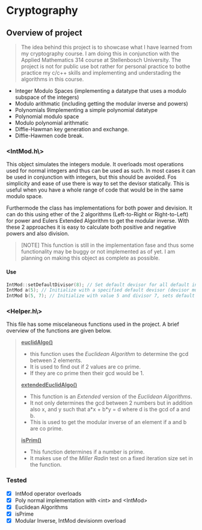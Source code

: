 # Cryptography

## Overview of project  
> The idea behind this project is to showcase what I have learned from my cryptography course.
> I am doing this in conjunction with the Applied Mathematics 314 course at Stellenbosch University.
> The project is not for public use bot rather for personal practice to bothe practice my c/c++ skills and implementing and understading the algorithms in this course.

- Integer Modulo Spaces (implementing a datatype that uses a modulo subspace of the integers)
- Modulo arithmatic (including getting the modular inverse and powers)
- Polynomials 9implementing a simple polynomial datatype
- Polynomial modulo space
- Modulo polynomial arithmatic
- Diffie-Hawman key generation and exchange.
- Diffie-Hawmen code break.

### <IntMod.h\\>

This object simulates the integers module. It overloads most operations used for normal integers and thus can be used as such. In most cases it can be used in conjunction with integers, but this should be avoided. Fos simplicity and ease of use there is way to set the devisor statically. This is useful when you have a whole range of code that would be in the same modulo space.

Furthermode the class has implementations for both power and devision. It can do this using ether of the 2 algorithms (Left-to-Right or Right-to-Left) for power and Eulers Extended Algorithm to get the modular inverse. With these 2 approaches it is easy to calculate both positive and negative powers and also division.

> [NOTE] This function is still in the implementation fase and thus some functionality may be buggy or not implemented as of yet. I am planning on making this object as complete as possible.

#### Use
```cpp
IntMod::setDefaultDivisor(8); // Set default devisor for all default initilizations until default is changed
IntMod a(5); // Initialize with a specified default devisor (devisor must be set beforehand)
IntMod b(5, 7); // Initialize with value 5 and divisor 7, sets default to 7
```

### <Helper.h\\>

This file has some miscelaneous functions used in the project. A brief overview of the functions are given below.

> **<u>euclidAlgo()</u>**
> - this function uses the *Euclidean Algorithm* to determine the gcd between 2 elements. 
> - It is used to find out if 2 values are co prime. 
> - If they are co prime then their gcd would be 1.
> 
> **<u>extendedEuclidAlgo()</u>**
> - This function is an *Extended* version of the *Euclidean Algorithms*. 
> - It not only determines the gcd between 2 numbers but in addition also x, and y such that a\*x + b\*y = d where d is the gcd of a and b. 
> - This is used to get the modular inverse of an element if a and b are co prime.
>
> **<u>isPrim()</u>**
> - This function determines if a number is prime.
> - It makes use of the *Miller Radin* test on a fixed iteration size set in the function.

### Tested

- [x] IntMod operator overloads
- [x] Poly normal implementation with \<int\> and \<IntMod\>
- [x] Euclidean Algorithms
- [x] isPrime
- [x] Modular Inverse, IntMod devisionm overload